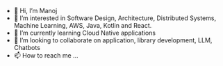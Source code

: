 - 👋 Hi, I’m Manoj
- 👀 I’m interested in Software Design, Architecture, Distributed Systems, Machine Learning, AWS, Java, Kotlin and React.
- 🌱 I’m currently learning Cloud Native applications
- 💞️ I’m looking to collaborate on application, library development, LLM, Chatbots
- 📫 How to reach me ...

<!---
manoj-r/manoj-r is a ✨ special ✨ repository because its `README.md` (this file) appears on your GitHub profile.
You can click the Preview link to take a look at your changes.
--->

